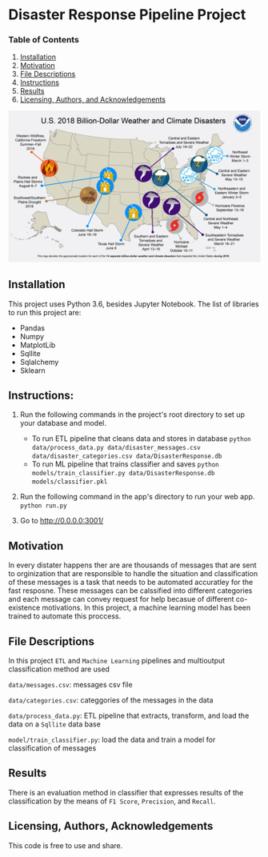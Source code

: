 # Disaster Response Pipeline Project
### Table of Contents

1. [Installation](#installation)
2. [Motivation](#motivation)
3. [File Descriptions](#files)
4. [Instructions](#Instructions)
5. [Results](#results)
6. [Licensing, Authors, and Acknowledgements](#licensing)
<p align="center">
  <img src="disaster response.png" width="600" title="hover text">
 
</p>





## Installation <a name="installation"></a>

This project uses Python 3.6, besides Jupyter Notebook. The list of libraries to run this project are:
* Pandas
* Numpy
* MatplotLib
* Sqllite
* Sqlalchemy
* Sklearn

## Instructions:
1. Run the following commands in the project's root directory to set up your database and model.

    - To run ETL pipeline that cleans data and stores in database
        `python data/process_data.py data/disaster_messages.csv data/disaster_categories.csv data/DisasterResponse.db`
    - To run ML pipeline that trains classifier and saves
        `python models/train_classifier.py data/DisasterResponse.db models/classifier.pkl`

2. Run the following command in the app's directory to run your web app.
    `python run.py`

3. Go to http://0.0.0.0:3001/

## Motivation<a name="motivation"></a>

In every distater happens ther are are thousands of messages that are sent to orginization that are responsible to handle the situation and classification of these messages is a task that needs to be automated accuratley for the fast resposne. These messages can be calssified into different categories and each message can convey request for help becasue of different co-existence motivations. In this project, a machine learning model has been trained to automate this proccess.

## File Descriptions <a name="files"></a>

In this project `ETL` and `Machine Learning` pipelines and multioutput classification method are used 

 `data/messages.csv`: messages csv file 
 
 `data/categories.csv`: categgories of the messages in the data
 
 `data/process_data.py`: ETL pipeline that extracts, transform, and load the data on a `Sqllite` data base
 
 `model/train_classifier.py`: load  the data and train a model for classification of messages
 


## Results<a name="results"></a>

There is an evaluation method in classifier that expresses results of the classification by the means of `F1 Score`, `Precision`, and `Recall`.


## Licensing, Authors, Acknowledgements<a name="licensing"></a>

This code is free to use and share.
